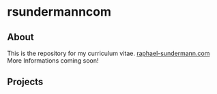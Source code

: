 # rsundermanncom

## About
This is the repository for my curriculum vitae. [raphael-sundermann.com](https://raphael-sundermann.com) <br> More Informations coming soon!

## Projects